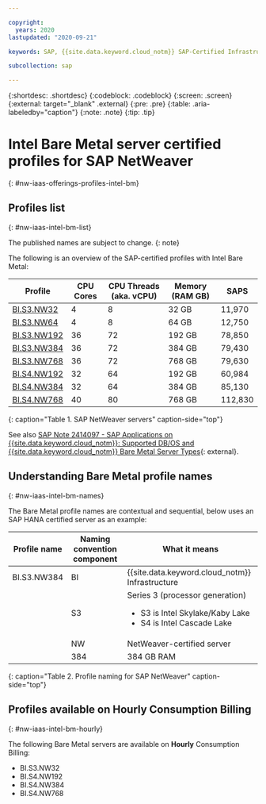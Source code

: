 ```yaml
---

copyright:
  years: 2020
lastupdated: "2020-09-21"

keywords: SAP, {{site.data.keyword.cloud_notm}} SAP-Certified Infrastructure, {{site.data.keyword.ibm_cloud_sap}}, SAP Workloads

subcollection: sap

---
```


{:shortdesc: .shortdesc}
{:codeblock: .codeblock}
{:screen: .screen}
{:external: target="_blank" .external}
{:pre: .pre}
{:table: .aria-labeledby="caption"}
{:note: .note}
{:tip: .tip}

# Intel Bare Metal server certified profiles for SAP NetWeaver
{: #nw-iaas-offerings-profiles-intel-bm}

## Profiles list
{: #nw-iaas-intel-bm-list}

The published names are subject to change.
{: note}

The following is an overview of the SAP-certified profiles with Intel Bare Metal:

| **Profile** | **CPU Cores** | **CPU Threads (aka. vCPU)** | **Memory (RAM GB)** | **SAPS** |
| --- | --- | --- | --- | --- |
| [BI.S3.NW32](https://cloud.ibm.com/gen1/infrastructure/provision/bm?imageItemId=8451&packageId=1041&itemId=10831) | 4 | 8 | 32 GB | 11,970 |
| [BI.S3.NW64](https://cloud.ibm.com/gen1/infrastructure/provision/bm?imageItemId=8451&packageId=1043&itemId=10831) | 4 | 8 | 64 GB | 12,750 |
| [BI.S3.NW192](https://cloud.ibm.com/gen1/infrastructure/provision/bm?imageItemId=8451&packageId=989&itemId=10437) | 36 | 72 | 192 GB | 78,850 |
| [BI.S3.NW384](https://cloud.ibm.com/gen1/infrastructure/provision/bm?imageItemId=8451&packageId=987&itemId=10437) | 36 | 72 | 384 GB | 79,430 |
| [BI.S3.NW768](https://cloud.ibm.com/gen1/infrastructure/provision/bm?imageItemId=8451&packageId=985&itemId=10437) | 36 | 72 | 768 GB | 79,630 |
| [BI.S4.NW192](https://cloud.ibm.com/gen1/infrastructure/provision/bm?imageItemId=8451&packageId=2640&itemId=13285) | 32 | 64 | 192 GB | 60,984 |
| [BI.S4.NW384](https://cloud.ibm.com/gen1/infrastructure/provision/bm?imageItemId=8451&packageId=2642&itemId=13285) | 32 | 64 | 384 GB | 85,130 |
| [BI.S4.NW768](https://cloud.ibm.com/gen1/infrastructure/provision/bm?imageItemId=8451&packageId=2644&itemId=13289) | 40 | 80 | 768 GB | 112,830 |
{: caption="Table 1. SAP NetWeaver servers" caption-side="top"}

See also [SAP Note 2414097 - SAP Applications on {{site.data.keyword.cloud_notm}}: Supported DB/OS and {{site.data.keyword.cloud_notm}} Bare Metal Server Types](https://launchpad.support.sap.com/#/notes/2414097){: external}.


## Understanding Bare Metal profile names
{: #nw-iaas-intel-bm-names}

The Bare Metal profile names are contextual and sequential, below uses an SAP HANA certified server as an example:

| Profile name | Naming convention component | What it means |
| --- | --- | --- |
| BI.S3.NW384 | BI | {{site.data.keyword.cloud_notm}} Infrastructure |
| | S3 | Series 3 (processor generation)<br/><ul><li>S3 is Intel Skylake/Kaby Lake</li><li>S4 is Intel Cascade Lake</li></ul> |
| | NW | NetWeaver-certified server |
| | 384 | 384 GB RAM |
{: caption="Table 2. Profile naming for SAP NetWeaver" caption-side="top"}


## Profiles available on Hourly Consumption Billing
{: #nw-iaas-intel-bm-hourly}

The following Bare Metal servers are available on **Hourly** Consumption Billing:
- BI.S3.NW32
- BI.S4.NW192
- BI.S4.NW384
- BI.S4.NW768
